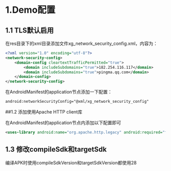 # 1.Demo配置

## 1.1 TLS默认启用
在res目录下的xml目录添加文件xg_network_security_config.xml，内容为：
```xml
<?xml version="1.0" encoding="utf-8"?>
<network-security-config>
    <domain-config cleartextTrafficPermitted="true">
        <domain includeSubdomains="true">182.254.116.117</domain>
        <domain includeSubdomains="true">pingma.qq.com</domain>
    </domain-config>
</network-security-config>
```

在AndroidManifest的application节点添加一下配置：
```xml
android:networkSecurityConfig="@xml/xg_network_security_config"
```
##1.2 添加使用Apache HTTP client库

在AndroidManifest的application节点内添加以下配置即可
```xml
<uses-library android:name="org.apache.http.legacy" android:required="false"/>
```
## 1.3 修改compileSdk和targetSdk
编译APK时使用compileSdkVersion和targetSdkVersion都使用28
